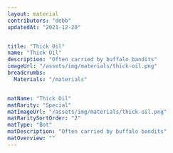 ```yaml
---
layout: material
contributors: "debb"
updatedAt: "2021-12-20"


title: "Thick Oil"
name: "Thick Oil"
description: "Often carried by buffalo bandits"
imageUrl: "/assets/img/materials/thick-oil.png"
breadcrumbs:
  Materials: "/materials"


matName: "Thick Oil"
matRarity: "Special"
matImageUrl: "/assets/img/materials/thick-oil.png"
matRaritySortOrder: "2"
matType: "Bot"
matDescription: "Often carried by buffalo bandits"
matOverview: ""
---
```

